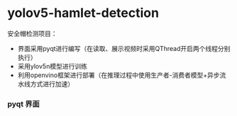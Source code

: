 # yolov5-hamlet-detection

安全帽检测项目：
- 界面采用pyqt进行编写（在读取、展示视频时采用QThread开启两个线程分别执行）
- 采用ylov5n模型进行训练
- 利用openvino框架进行部署（在推理过程中使用生产者-消费者模型+异步流水线方式进行加速）

### pyqt 界面
